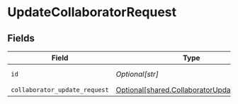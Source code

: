 # UpdateCollaboratorRequest


## Fields

| Field                                                                                              | Type                                                                                               | Required                                                                                           | Description                                                                                        |
| -------------------------------------------------------------------------------------------------- | -------------------------------------------------------------------------------------------------- | -------------------------------------------------------------------------------------------------- | -------------------------------------------------------------------------------------------------- |
| `id`                                                                                               | *Optional[str]*                                                                                    | :heavy_check_mark:                                                                                 | Unique identifier                                                                                  |
| `collaborator_update_request`                                                                      | [Optional[shared.CollaboratorUpdateRequest]](undefined/models/shared/collaboratorupdaterequest.md) | :heavy_minus_sign:                                                                                 | N/A                                                                                                |